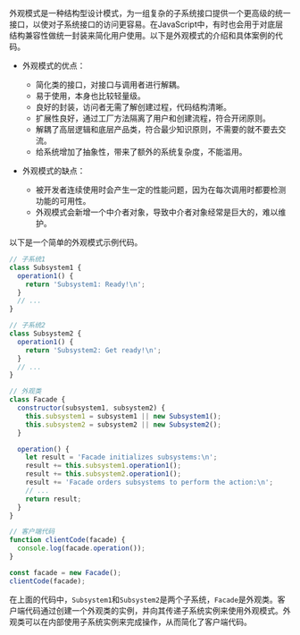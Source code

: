 外观模式是一种结构型设计模式，为一组复杂的子系统接口提供一个更高级的统一接口，以使对子系统接口的访问更容易。在JavaScript中，有时也会用于对底层结构兼容性做统一封装来简化用户使用。以下是外观模式的介绍和具体案例的代码。

-   外观模式的优点：

    -   简化类的接口，对接口与调用者进行解耦。
    -   易于使用，本身也比较轻量级。
    -   良好的封装，访问者无需了解创建过程，代码结构清晰。
    -   扩展性良好，通过工厂方法隔离了用户和创建流程，符合开闭原则。
    -   解耦了高层逻辑和底层产品类，符合最少知识原则，不需要的就不要去交流。
    -   给系统增加了抽象性，带来了额外的系统复杂度，不能滥用。

<!---->

-   外观模式的缺点：

    -   被开发者连续使用时会产生一定的性能问题，因为在每次调用时都要检测功能的可用性。
    -   外观模式会新增一个中介者对象，导致中介者对象经常是巨大的，难以维护。

以下是一个简单的外观模式示例代码。

```js
// 子系统1
class Subsystem1 {
  operation1() {
    return 'Subsystem1: Ready!\n';
  }
  // ...
}

// 子系统2
class Subsystem2 {
  operation1() {
    return 'Subsystem2: Get ready!\n';
  }
  // ...
}

// 外观类
class Facade {
  constructor(subsystem1, subsystem2) {
    this.subsystem1 = subsystem1 || new Subsystem1();
    this.subsystem2 = subsystem2 || new Subsystem2();
  }

  operation() {
    let result = 'Facade initializes subsystems:\n';
    result += this.subsystem1.operation1();
    result += this.subsystem2.operation1();
    result += 'Facade orders subsystems to perform the action:\n';
    // ...
    return result;
  }
}

// 客户端代码
function clientCode(facade) {
  console.log(facade.operation());
}

const facade = new Facade();
clientCode(facade);


```

在上面的代码中，`Subsystem1`和`Subsystem2`是两个子系统，`Facade`是外观类。客户端代码通过创建一个外观类的实例，并向其传递子系统实例来使用外观模式。外观类可以在内部使用子系统实例来完成操作，从而简化了客户端代码。